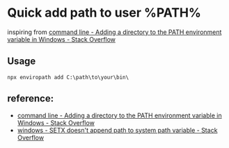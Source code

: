 # Quick add path to user %PATH%

inspiring from [command line - Adding a directory to the PATH environment variable in Windows - Stack Overflow]( https://stackoverflow.com/questions/9546324/adding-a-directory-to-the-path-environment-variable-in-windows )

## Usage

`npx enviropath add C:\path\to\your\bin\`

## reference:

- [command line - Adding a directory to the PATH environment variable in Windows - Stack Overflow]( https://stackoverflow.com/questions/9546324/adding-a-directory-to-the-path-environment-variable-in-windows )
- [windows - SETX doesn't append path to system path variable - Stack Overflow]( https://stackoverflow.com/questions/17240725/setx-doesnt-append-path-to-system-path-variable/37304698#37304698 )